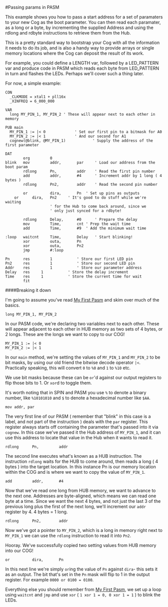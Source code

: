 <!--
---
title: Passing params in Propeller Assembly
handle: passing-params-propeller-pasm
type: tutorial
summary: A detailed guide to passing one or more params into a Propeller Assembly ( PASM ) program running on Propeller HAT.
author: Phil Howard
products: [propeller-hat]
tags: [Propeller HAT, Raspberry Pi, Microcontroller, PASM, Programming]
images: [images/tba.png]
difficulty: Advanced
-->
#Passing params in PASM

This example shows you how to pass a start address for a set of paramaters to your new Cog as the boot parameter. You can
then read each paramater, as a long or a byte, by incrementing the supplied Address and using the rdlong and rdbyte instructions
to retrieve them from the Hub.

This is a pretty standard way to bootstrap your Cog with all the information it needs to do its job, and is also a handy way
to provide arrays or single memory locations where the Cog can deposit the result of its work.

For example, you could define a LENGTH var, followed by a LED_PATTERN var and produce code in PASM which reads each byte from
LED_PATTERN in turn and flashes the LEDs. Perhaps we'll cover such a thing later.

For now, a simple example:

```spin
CON
  _CLKMODE = xtal1 + pll16x
  _XINFREQ = 6_000_000
  
VAR
  long MY_PIN_1, MY_PIN_2 ' These will appear next to each other in memory
  
PUB main
  MY_PIN_1 := |< 0		       ' Set our first pin to a bitmask for A0
  MY_PIN_2 := |< 1		       ' And our second for A1
  cognew(@blink, @MY_PIN_1)            ' Supply the address of the first parameter  
  
DAT
        org         0
blink   mov         addr,       par     ' Load our address from the boot param
        rdlong      Pn,         addr    ' Read the first pin number
        add         addr,       #4      ' Increment addr by 1 long ( 4 bytes )
        rdlong      Pn2,        addr    ' Read the second pin number
        
        or          dira,       Pn	' Set up pins as outputs
	or	    dira,	Pn2     ' It's good to do stuff while we're waiting
					' for the Hub to come back around, since we
					' only just synced for a rdbyte!
        
        rdlong      Delay,      #0      ' Prepare the delay
        mov         Time,       cnt	' Prep the wait time
        add         Time,       #9	' Add the minimum wait time
        
:loop   waitcnt     Time,       Delay   ' Start blinking!
        xor         outa,       Pn
        xor         outa,       Pn2
        jmp         #:loop
        
Pn      res         1			' Store our first LED pin
Pn2     res         1			' Store our second LED pin
Addr    res         1			' Store our parameter address
Delay	res	    1			' Store the delay increment
Time	res	    1			' Store the current time for wait
        fit
```

####Breaking it down

I'm going to assume you've read [My First Pasm](/documentation/My-first-PASM.md) and skim over much of the basics.

`long MY_PIN_1, MY_PIN_2`

In our PASM code, we're declaring two variables next to each other. These will appear adjacent to each other in HUB memory as two sets of 4 bytes, or 2 longs. These are the longs we want to copy to our COG!

```
MY_PIN_1 := |< 0
MY_PIN_2 := |< 1
```

In our `main` method, we're setting the values of `MY_PIN_1` and `MY_PIN_2` to be bit masks, by using our old friend the bitwise decode operator `|<`. Practically speaking, this will convert `0` to `%0` and `1` to `%10` etc.

We use bit masks because these can be `or`'d against our output registers to flip those bits to 1. Or `xor`d to toggle them.

It's worth noting that in SPIN and PASM you use `%` to denote a binary number, like `%10101010` and `$` to denote a hexadecimal number like `$AA`.

`mov addr, par`

The very first line of our PASM ( remember that "blink" in this case is a label, and not part of the instruction ) deals with
the `par` register. This register always starts off containing the parameter that's passed into it via `cognew`.
In this case we've passed it the Hub address of `MY_PIN_1`, and it can use this address to locate that value in the Hub when it
wants to read it. 

`rdlong      Pn,         addr`

The second line executes what's known as a HUB instruction. The instruction `rdlong` waits for the HUB to come around, then reads a long ( 4 bytes ) into the target location. In this instance Pn is our memory location within the COG and is where we want to copy the value of `MY_PIN_1`.

`add         addr,       #4`

Now that we've read one long from HUB memory, we want to advance to the next one. Addresses are byte-aligned, which means we can read one byte at a time. Since we want the next 4 bytes, and not just the last 3 of the previous long plus the first of the next long, we'll increment our `addr` register by 4. 4 bytes = 1 long.

`rdlong      Pn2,        addr`

Now we've got a pointer to `MY_PIN_2`, which is a long in memory right next to `MY_PIN_1` we can use the `rdlong` instruction to read it into `Pn2`.

Hooray. We've successfully copied two setting values from HUB memory into our COG!

`or          dira,       Pn`

In this next line we're simply `or`ing the value of `Pn` against `dira`- this sets it as an output. The bit that's set in the `Pn` mask will flip to 1 in the output register. For example `0000 or 0100 = 0100`.

Everything else you should remember from [My First Pasm](/documentation/My-first-PASM.md), we set up a loop using `waitcnt` and `jmp` and use `xor` ( `1 xor 1 = 0, 0 xor 1 = 1` ) to blink the LEDs.
